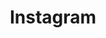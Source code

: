 ---
# This topic lives at
# https://digital.gov/topics/instagram

slug: "instagram"

# Topic Title
title: "Instagram"

# description — keep it short and clear
summary: ""


# Weight
weight: 1

# For more information on managing topics,
# see https://github.com/GSA/digitalgov.gov/wiki
---